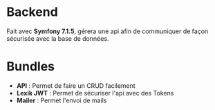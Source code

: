 # Backend
Fait avec **Symfony 7.1.5**, gérera une api afin de communiquer de façon sécurisée avec la base de données.

# Bundles
- **API** : Permet de faire un CRUD facilement
- **Lexik JWT** : Permet de sécuriser l'api avec des Tokens
- **Mailer** : Permet l'envoi de mails
